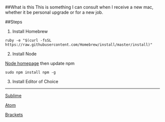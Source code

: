 ##What is this
This is something I can consult when I receive a new mac, whether it be personal upgrade or for a new job.

##Steps
1. Install Homebrew

```
ruby -e "$(curl -fsSL https://raw.githubusercontent.com/Homebrew/install/master/install)"
```

2. Install Node

[Node homepage](https://nodejs.org/en/)
then update npm

```
sudo npm install npm -g
```

3. Install Editor of Choice
----
[Sublime](http://www.sublimetext.com/3)

[Atom](https://atom.io/)

[Brackets](http://brackets.io/)

